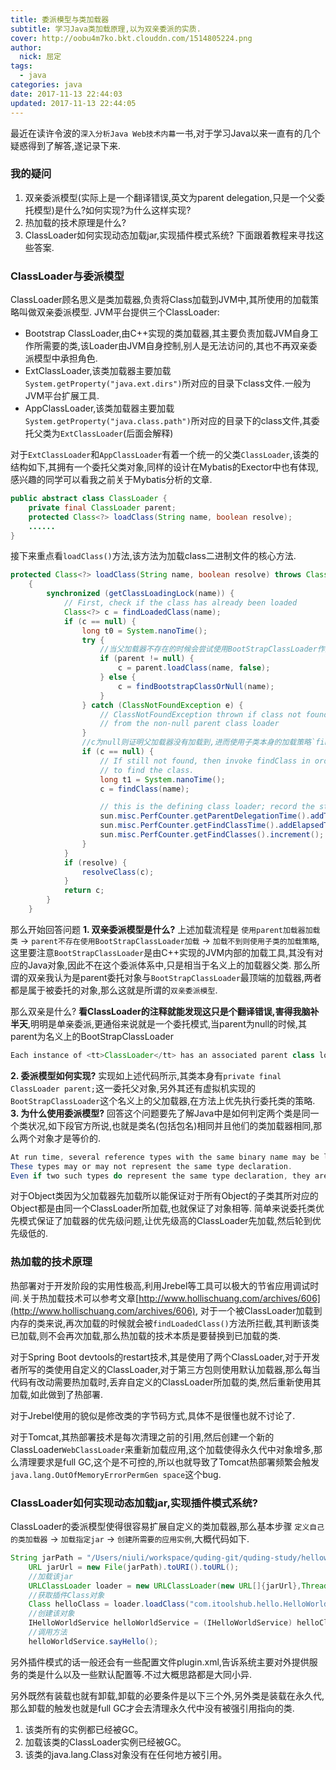```yaml
---
title: 委派模型与类加载器
subtitle: 学习Java类加载原理,以为双亲委派的实质.
cover: http://oobu4m7ko.bkt.clouddn.com/1514805224.png
author: 
  nick: 屈定
tags:
  - java    
categories: java
date: 2017-11-13 22:44:03
updated: 2017-11-13 22:44:05
---
```

最近在读许令波的`深入分析Java Web技术内幕`一书,对于学习Java以来一直有的几个疑惑得到了解答,遂记录下来.
### 我的疑问
1. 双亲委派模型(实际上是一个翻译错误,英文为parent delegation,只是一个父委托模型)是什么?如何实现?为什么这样实现?
2. 热加载的技术原理是什么?
3. ClassLoader如何实现动态加载jar,实现插件模式系统?
下面跟着教程来寻找这些答案.

### ClassLoader与委派模型
ClassLoader顾名思义是类加载器,负责将Class加载到JVM中,其所使用的加载策略叫做双亲委派模型.
JVM平台提供三个ClassLoader:
- Bootstrap ClassLoader,由C++实现的类加载器,其主要负责加载JVM自身工作所需要的类,该Loader由JVM自身控制,别人是无法访问的,其也不再双亲委派模型中承担角色.
- ExtClassLoader,该类加载器主要加载`System.getProperty("java.ext.dirs")`所对应的目录下class文件.一般为JVM平台扩展工具.
- AppClassLoader,该类加载器主要加载 `System.getProperty("java.class.path")`所对应的目录下的class文件,其委托父类为`ExtClassLoader`(后面会解释)

对于`ExtClassLoader`和`AppClassLoader`有着一个统一的父类`ClassLoader`,该类的结构如下,其拥有一个委托父类对象,同样的设计在Mybatis的Exector中也有体现,感兴趣的同学可以看我之前关于Mybatis分析的文章.
```java
public abstract class ClassLoader {
    private final ClassLoader parent;
    protected Class<?> loadClass(String name, boolean resolve);
    ......
}
```
接下来重点看`loadClass()`方法,该方法为加载class二进制文件的核心方法.
```java
protected Class<?> loadClass(String name, boolean resolve) throws ClassNotFoundException
    {
        synchronized (getClassLoadingLock(name)) {
            // First, check if the class has already been loaded
            Class<?> c = findLoadedClass(name);
            if (c == null) {
                long t0 = System.nanoTime();
                try {
                    //当父加载器不存在的时候会尝试使用BootStrapClassLoader作为父类
                    if (parent != null) {
                        c = parent.loadClass(name, false);
                    } else {
                        c = findBootstrapClassOrNull(name);
                    }
                } catch (ClassNotFoundException e) {
                    // ClassNotFoundException thrown if class not found
                    // from the non-null parent class loader
                }
                //c为null则证明父加载器没有加载到,进而使用子类本身的加载策略`findClass()`方法
                if (c == null) {
                    // If still not found, then invoke findClass in order
                    // to find the class.
                    long t1 = System.nanoTime();
                    c = findClass(name);

                    // this is the defining class loader; record the stats
                    sun.misc.PerfCounter.getParentDelegationTime().addTime(t1 - t0);
                    sun.misc.PerfCounter.getFindClassTime().addElapsedTimeFrom(t1);
                    sun.misc.PerfCounter.getFindClasses().increment();
                }
            }
            if (resolve) {
                resolveClass(c);
            }
            return c;
        }
    }
```
那么开始回答问题
**1. 双亲委派模型是什么?**
上述加载流程是 `使用parent加载器加载类` -> `parent不存在使用BootStrapClassLoader加载` -> `加载不到则使用子类的加载策略`,这里要注意`BootStrapClassLoader`是由C++实现的JVM内部的加载工具,其没有对应的Java对象,因此不在这个委派体系中,只是相当于名义上的加载器父类. 那么所谓的双亲我认为是parent委托对象与`BootStrapClassLoader`最顶端的加载器,两者都是属于被委托的对象,那么这就是所谓的`双亲委派模型`.

那么双亲是什么?  **看ClassLoader的注释就能发现这只是个翻译错误,害得我脑补半天**,明明是单亲委派,更通俗来说就是一个委托模式,当parent为null的时候,其parent为名义上的BootStrapClassLoader
```java
Each instance of <tt>ClassLoader</tt> has an associated parent class loader
```
**2. 委派模型如何实现?**
实现如上述代码所示,其类本身有`private final ClassLoader parent;`这一委托父对象,另外其还有虚拟机实现的`BootStrapClassLoader`这个名义上的父加载器,在方法上优先执行委托类的策略.
**3. 为什么使用委派模型?**
回答这个问题要先了解Java中是如何判定两个类是同一个类状况,如下段官方所说,也就是类名(包括包名)相同并且他们的类加载器相同,那么两个对象才是等价的.
```java
At run time, several reference types with the same binary name may be loaded simultaneously by different class loaders. 
These types may or may not represent the same type declaration. 
Even if two such types do represent the same type declaration, they are considered distinct.
```
对于Object类因为父加载器先加载所以能保证对于所有Object的子类其所对应的Object都是由同一个ClassLoader所加载,也就保证了对象相等. 简单来说委托类优先模式保证了加载器的优先级问题,让优先级高的ClassLoader先加载,然后轮到优先级低的.

### 热加载的技术原理
热部署对于开发阶段的实用性极高,利用Jrebel等工具可以极大的节省应用调试时间.关于热加载技术可以参考文章[http://www.hollischuang.com/archives/606](http://www.hollischuang.com/archives/606),
对于一个被ClassLoader加载到内存的类来说,再次加载的时候就会被`findLoadedClass()`方法所拦截,其判断该类已加载,则不会再次加载,那么热加载的技术本质是要替换到已加载的类.

对于Spring Boot devtools的restart技术,其是使用了两个ClassLoader,对于开发者所写的类使用自定义的ClassLoader,对于第三方包则使用默认加载器,那么每当代码有改动需要热加载时,丢弃自定义的ClassLoader所加载的类,然后重新使用其加载,如此做到了热部署.

对于Jrebel使用的貌似是修改类的字节码方式,具体不是很懂也就不讨论了.

对于Tomcat,其热部署技术是每次清理之前的引用,然后创建一个新的ClassLoader`WebClassLoader`来重新加载应用,这个加载使得永久代中对象增多,那么清理要求是full GC,这个是不可控的,所以也就导致了Tomcat热部署频繁会触发`java.lang.OutOfMemoryErrorPermGen space`这个bug.


### ClassLoader如何实现动态加载jar,实现插件模式系统?
ClassLoader的委派模型使得很容易扩展自定义的类加载器,那么基本步骤 `定义自己的类加载器` -> `加载指定jar` -> `创建所需要的应用实例`,大概代码如下.
```java
String jarPath = "/Users/niuli/workspace/quding-git/quding-study/helloworld/target/hello-world-1.0-SNAPSHOT.jar";
    URL jarUrl = new File(jarPath).toURI().toURL();
    //加载该jar
    URLClassLoader loader = new URLClassLoader(new URL[]{jarUrl},Thread.currentThread().getContextClassLoader());
    //获取插件Class对象
    Class helloClass = loader.loadClass("com.itoolshub.hello.HelloWorld");
    //创建该对象
    IHelloWorldService helloWorldService = (IHelloWorldService) helloClass.newInstance();
    //调用方法
    helloWorldService.sayHello();
```
另外插件模式的话一般还会有一些配置文件plugin.xml,告诉系统主要对外提供服务的类是什么以及一些默认配置等.不过大概思路都是大同小异.

另外既然有装载也就有卸载,卸载的必要条件是以下三个外,另外类是装载在永久代,那么卸载的触发也就是full GC才会去清理永久代中没有被强引用指向的类.
1. 该类所有的实例都已经被GC。
2. 加载该类的ClassLoader实例已经被GC。
3. 该类的java.lang.Class对象没有在任何地方被引用。

